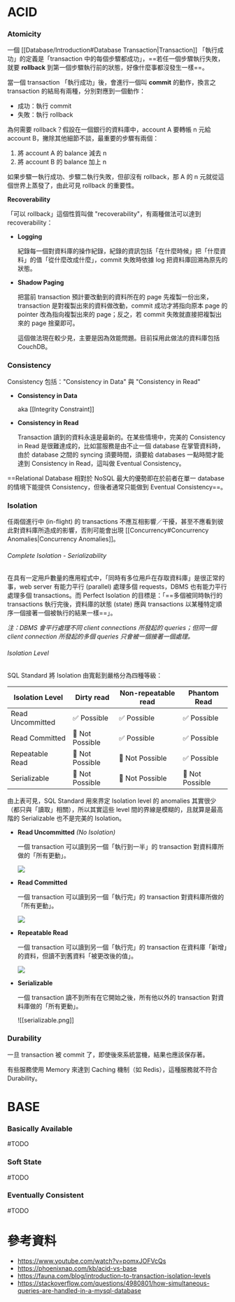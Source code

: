# ACID

### Atomicity

一個 [[Database/Introduction#Database Transaction|Transaction]] 「執行成功」的定義是「transaction 中的每個步驟都成功」，==若任一個步驟執行失敗，就要 **rollback** 到第一個步驟執行前的狀態，好像什麼事都沒發生一樣==。

當一個 transaction 「執行成功」後，會進行一個叫 **commit** 的動作，換言之 transaction 的結局有兩種，分別對應到一個動作：

- 成功：執行 commit
- 失敗：執行 rollback

為何需要 rollback？假設在一個銀行的資料庫中，account A 要轉帳 n 元給 account B，撇除其他細節不談，最重要的步驟有兩個：

1. 將 account A 的 balance 減去 n
2. 將 account B 的 balance 加上 n

如果步驟一執行成功、步驟二執行失敗，但卻沒有 rollback，那 A 的 n 元就從這個世界上蒸發了，由此可見 rollback 的重要性。

**Recoverability**

「可以 rollback」這個性質叫做 "recoverability"，有兩種做法可以達到 recoverability：

- **Logging**

    紀錄每一個對資料庫的操作紀錄，紀錄的資訊包括「在什麼時候」把「什麼資料」的值「從什麼改成什麼」，commit 失敗時依據 log 把資料庫回溯為原先的狀態。

- **Shadow Paging**

    把當前 transaction 預計要改動到的資料所在的 page 先複製一份出來，transaction 是對複製出來的資料做改動，commit 成功才將指向原本 page 的 pointer 改為指向複製出來的 page；反之，若 commit 失敗就直接把複製出來的 page 捨棄即可。

    這個做法現在較少見，主要是因為效能問題。目前採用此做法的資料庫包括 CouchDB。

### Consistency

Consistency 包括："Consistency in Data" 與 "Consistency in Read"

- **Consistency in Data**

    aka [[Integrity Constraint]]

- **Consistency in Read**

    Transaction 讀到的資料永遠是最新的。在某些情境中，完美的 Consistency in Read 是很難達成的，比如當服務是由不止一個 database 在掌管資料時，由於 database 之間的 syncing 須要時間，須要給 databases 一點時間才能達到 Consistency in Read，這叫做 Eventual Consistency。

==Relational Database 相對於 NoSQL 最大的優勢即在於前者在單一 database 的情境下能提供 Consistency，但後者通常只能做到 Eventual Consistency==。

### Isolation

任兩個進行中 (in-flight) 的 transactions 不應互相影響／干擾，甚至不應看到彼此對資料庫所造成的影響，否則可能會出現 [[Concurrency#Concurrency Anomalies|Concurrency Anomalies]]。

###### Complete Isolation - Serializability

在具有一定用戶數量的應用程式中，「同時有多位用戶在存取資料庫」是很正常的事，web server 有能力平行 (parallel) 處理多個 requests，DBMS 也有能力平行處理多個 transactions。而 Perfect Isolation 的目標是：「==多個被同時執行的 transactions 執行完後，資料庫的狀態 (state) 應與 transactions 以某種特定順序一個接著一個被執行的結果一樣==」。

*注：DBMS 會平行處理不同 client connections 所發起的 queries；但同一個 client connection 所發起的多個 queries 只會被一個接著一個處理。*

###### Isolation Level

SQL Standard 將 Isolation 由寬鬆到嚴格分為四種等級：

|Isolation Level|Dirty read|Non-repeatable read|Phantom Read|
|---|---|---|---|
|Read Uncommitted|✅ Possible|✅ Possible|✅ Possible|
|Read Committed|🚫 Not Possible|✅ Possible|✅ Possible|
|Repeatable Read|🚫 Not Possible|🚫 Not Possible|✅ Possible|
|Serializable|🚫 Not Possible|🚫 Not Possible|🚫 Not Possible|

由上表可見，SQL Standard 用來界定 Isolation level 的 anomalies 其實很少（都只與「讀取」相關），所以其實這些 level 間的界線是模糊的，且就算是最高階的 Serializable 也不是完美的 Isolation。

- **Read Uncommitted** *(No Isolation)*

    一個 transaction 可以讀到另一個「執行到一半」的 transaction 對資料庫所做的「所有更動」。

    ![](<https://raw.githubusercontent.com/Jamison-Chen/KM-software/master/img/Screen Shot 2023-02-02 at 1.02.18 PM.png>)

- **Read Committed**

    一個 transaction 可以讀到另一個「執行完」的 transaction 對資料庫所做的「所有更動」。

    ![](<https://raw.githubusercontent.com/Jamison-Chen/KM-software/master/img/Screen Shot 2023-02-02 at 1.02.33 PM.png>)

- **Repeatable Read**

    一個 transaction 可以讀到另一個「執行完」的 transaction 在資料庫「新增」的資料，但讀不到舊資料「被更改後的值」。

    ![](<https://raw.githubusercontent.com/Jamison-Chen/KM-software/master/img/Screen Shot 2023-02-02 at 1.17.00 PM.png>)

- **Serializable**

    一個 transaction 讀不到所有在它開始之後，所有他以外的 transaction 對資料庫做的「所有更動」。

    ![[serializable.png]]

### Durability

一旦 transaction 被 commit 了，即使後來系統當機，結果也應該保存著。

有些服務使用 Memory 來達到 Caching 機制（如 Redis），這種服務就不符合 Durability。

# BASE

### Basically Available

#TODO 

### Soft State

#TODO 

### Eventually Consistent

#TODO 

# 參考資料

- <https://www.youtube.com/watch?v=pomxJOFVcQs>
- <https://phoenixnap.com/kb/acid-vs-base>
- <https://fauna.com/blog/introduction-to-transaction-isolation-levels>
- <https://stackoverflow.com/questions/4980801/how-simultaneous-queries-are-handled-in-a-mysql-database>
